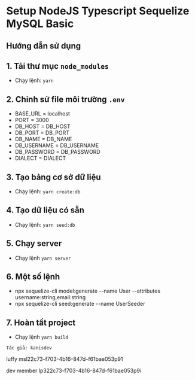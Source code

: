 # Setup NodeJS Typescript Sequelize MySQL Basic

## Hướng dẫn sử dụng

## 1. Tải thư mục `node_modules`

- Chạy lệnh: `yarn`

## 2. Chỉnh sử file môi trường `.env`

- BASE_URL = localhost
- PORT = 3000
- DB_HOST = DB_HOST
- DB_PORT = DB_PORT
- DB_NAME = DB_NAME
- DB_USERNAME = DB_USERNAME
- DB_PASSWORD = DB_PASSWORD
- DIALECT = DIALECT

## 3. Tạo bảng cơ sở dữ liệu

- Chạy lệnh: `yarn create:db`

## 4. Tạo dữ liệu có sẵn

- Chạy lệnh: `yarn seed:db`

## 5. Chạy server

- Chạy lệnh `yarn server`

## 6. Một số lệnh

- npx sequelize-cli model:generate --name User --attributes username:string,email:string
- npx sequelize-cli seed:generate --name UserSeeder

## 7. Hoàn tất project

- Chạy lệnh `yarn build`

```
Tác giả: kanisdev
```

luffy
msl22c73-f703-4b16-847d-f61bae053p91

dev member
lp322c73-f703-4b16-847d-f61bae053p9i
